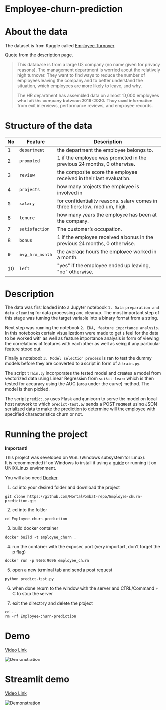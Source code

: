 # Employee-churn-prediction

# About the data

The dataset is from Kaggle called [Employee Turnover](https://www.kaggle.com/datasets/marikastewart/employee-turnover)

Quote from the description page.
> This database is from a large US company (no name given for privacy reasons). The management department is worried about the relatively high turnover. They want to find ways to 
> reduce the number of employees leaving the company and to better understand the situation, which employees are more likely to leave, and why.
> 
> The HR department has assembled data on almost 10,000 employees who left the company between 2016-2020. They used information from exit interviews, performance reviews, and
> employee records.

# Structure of the data

| **No** | **Feature**                | **Description**                                                                 |
|--------|----------------------------|---------------------------------------------------------------------------------|
| 1      | `department`               | the department the employee belongs to.                                        |
| 2      | `promoted`                 | 1 if the employee was promoted in the previous 24 months, 0 otherwise.         |
| 3      | `review`                   | the composite score the employee received in their last evaluation.            |
| 4      | `projects`                 | how many projects the employee is involved in.                                 |
| 5      | `salary`                   | for confidentiality reasons, salary comes in three tiers: low, medium, high.   |
| 6      | `tenure`                   | how many years the employee has been at the company.                           |
| 7      | `satisfaction`             | The customer’s occupation.                                                     |
| 8      | `bonus`                    | 1 if the employee received a bonus in the previous 24 months, 0 otherwise.     |
| 9      | `avg_hrs_month`            | the average hours the employee worked in a month.                              |
| 10     | `left`                     | "yes" if the employee ended up leaving, "no" otherwise.                        |

# Description

The data was first loaded into a Jupyter notebook `1. Data preparation and data cleaning` for data processing and cleanup. The most important step of this stage was turning the target variable into a binary format from a string.

Next step was running the notebook `2. EDA, feature importance analysis`. In this notebooks certain visualizations were made to get a feel for the data to be worked with as well as feature importance analysis in form of viewing the correlations of features with each other as well as seing if any particular feature stood out.

Finally a notebook `3. Model selection process` is ran to test the dummy models before they are converted to a script in form of a `train.py`.

The script `train.py` incorporates the tested model and creates a model from vectorized data using Linear Regression from `scikit-learn` which is then tested for accuracy using the AUC (area under the curve) method. The model is then pickled.

The script `predict.py` uses Flask and gunicorn to serve the model on local host network to which `predict-test.py` sends a POST request using JSON serialized data to make the prediction to determine will the employee with specified characteristics churn or not.

# Running the project

**Important!**

This project was developed on WSL (Windows subsystem for Linux). <br>
It is recommended if on Windows to install it using a [guide](https://www.howtogeek.com/744328/how-to-install-the-windows-subsystem-for-linux-on-windows-11/) or running it on UNIX/Linux environment.

You will also need [Docker](https://www.docker.com/).

1. cd into your desired folder and download the project
```
git clone https://github.com/MortalWombat-repo/Employee-churn-prediction.git
```
2. cd into the folder
```
cd Employee-churn-prediction
```
3. build docker container
```
docker build -t employee_churn .
```
4. run the container with the exposed port (very important, don't forget the p flag)
```
docker run -p 9696:9696 employee_churn
```
5. open a new terminal tab and send a post request
```
python predict-test.py
```
6. when done return to the window with the server and CTRL/Command + C to stop the server

7. exit the directory and delete the project
```
cd ..
rm -rf Employee-churn-prediction
```

# Demo

[Video Link](https://media3.giphy.com/media/v1.Y2lkPTc5MGI3NjExNXczcHJvdGZiZWJzbjhjM3Jra2QxZnJtZW5hYmNuNGZoa3ozdnQzdyZlcD12MV9pbnRlcm5hbF9naWZfYnlfaWQmY3Q9Zw/HmL6t9WxciPkSApt4I/giphy.gif)

![Demonstration](https://media3.giphy.com/media/v1.Y2lkPTc5MGI3NjExNXczcHJvdGZiZWJzbjhjM3Jra2QxZnJtZW5hYmNuNGZoa3ozdnQzdyZlcD12MV9pbnRlcm5hbF9naWZfYnlfaWQmY3Q9Zw/HmL6t9WxciPkSApt4I/giphy.gif)

# Streamlit demo

[Video Link](https://media1.giphy.com/media/v1.Y2lkPTc5MGI3NjExbzl4NTh2b2pqY2xoZHBmNWthb3p4Y3BobzVyY2IwcGxwMHh2OTdrYSZlcD12MV9pbnRlcm5hbF9naWZfYnlfaWQmY3Q9Zw/pQQBlSNDMld3NvB8D9/giphy.gif)

![Demonstration](https://media1.giphy.com/media/v1.Y2lkPTc5MGI3NjExbzl4NTh2b2pqY2xoZHBmNWthb3p4Y3BobzVyY2IwcGxwMHh2OTdrYSZlcD12MV9pbnRlcm5hbF9naWZfYnlfaWQmY3Q9Zw/pQQBlSNDMld3NvB8D9/giphy.gif)

